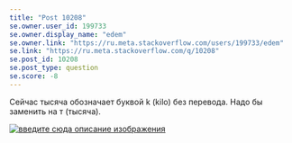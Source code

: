 ```yaml
---
title: "Post 10208"
se.owner.user_id: 199733
se.owner.display_name: "edem"
se.owner.link: "https://ru.meta.stackoverflow.com/users/199733/edem"
se.link: "https://ru.meta.stackoverflow.com/q/10208"
se.post_id: 10208
se.post_type: question
se.score: -8
---
```

<p>Сейчас тысяча обозначает буквой k (kilo) без перевода. Надо бы заменить на т (тысяча).</p>

<p><a href="https://i.stack.imgur.com/nlfvO.png" rel="nofollow noreferrer"><img src="https://i.stack.imgur.com/nlfvO.png" alt="введите сюда описание изображения"></a></p>
